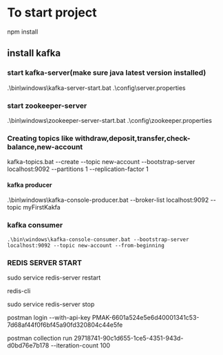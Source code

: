 # To start project

  npm install 

## install kafka

###  start kafka-server(make sure java latest version installed)

.\bin\windows\kafka-server-start.bat .\config\server.properties


###   start  zookeeper-server 
  
   .\bin\windows\zookeeper-server-start.bat .\config\zookeeper.properties


###   Creating topics like withdraw,deposit,transfer,check-balance,new-account 

  kafka-topics.bat --create --topic new-account --bootstrap-server localhost:9092 --partitions 1 --replication-factor 1

#### kafka producer

  .\bin\windows\kafka-console-producer.bat --broker-list localhost:9092 --topic myFirstKakfa

### kafka consumer

    .\bin\windows\kafka-console-consumer.bat --bootstrap-server localhost:9092 --topic new-account --from-beginning



###  REDIS SERVER START

 sudo service redis-server restart

   redis-cli

  sudo service redis-server stop





  postman login --with-api-key PMAK-6601a524e5e6d40001341c53-7d68af44f0f6bf45a90fd320804c44e5fe


   postman collection run 29718741-90c1d655-1ce5-4351-943d-d0bd76e7b178 --iteration-count 100




